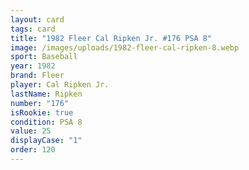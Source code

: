 ```yaml
---
layout: card
tags: card
title: "1982 Fleer Cal Ripken Jr. #176 PSA 8"
image: /images/uploads/1982-fleer-cal-ripken-8.webp
sport: Baseball
year: 1982
brand: Fleer
player: Cal Ripken Jr.
lastName: Ripken
number: "176"
isRookie: true
condition: PSA 8
value: 25
displayCase: "1"
order: 120
---
```


